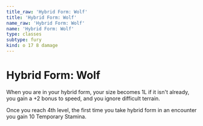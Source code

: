 ```yaml
---
title_raw: 'Hybrid Form: Wolf'
title: 'Hybrid Form: Wolf'
name_raw: 'Hybrid Form: Wolf'
name: 'Hybrid Form: Wolf'
type: classes
subtype: fury
kind: o 17 8 damage
---
```


# Hybrid Form: Wolf

When you are in your hybrid form, your size becomes 1L if it isn't already, you gain a +2 bonus to speed, and you ignore difficult terrain.

Once you reach 4th level, the first time you take hybrid form in an encounter you gain 10 Temporary Stamina.

